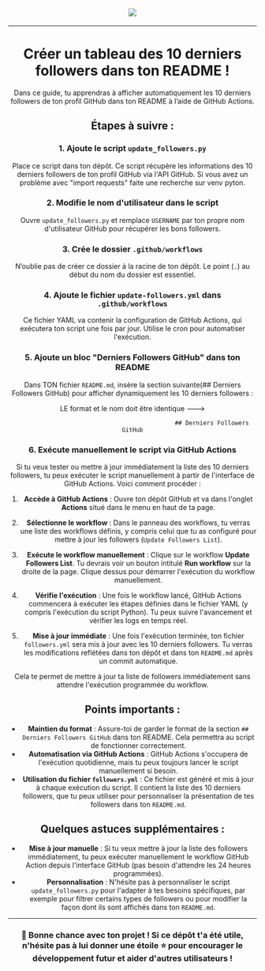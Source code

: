 <h1 align="center">
  <a href="https://git.io/typing-svg">
    <img src="https://readme-typing-svg.herokuapp.com/?lines=Print+!+My+....+Friends!&center=true&size=25">
  </a>
</h1>
<div align="center">

---

# Créer un tableau des 10 derniers followers dans ton README !

Dans ce guide, tu apprendras à afficher automatiquement les 10 derniers followers de ton profil GitHub dans ton README à l’aide de GitHub Actions.

## Étapes à suivre :

### 1. Ajoute le script `update_followers.py`
Place ce script dans ton dépôt. Ce script récupère les informations des 10 derniers followers de ton profil GitHub via l'API GitHub. Si vous avez un problème avec "import requests" faite une recherche sur venv pyton.

### 2. Modifie le nom d'utilisateur dans le script
Ouvre `update_followers.py` et remplace `USERNAME` par ton propre nom d'utilisateur GitHub pour récupérer les bons followers.

### 3. Crée le dossier `.github/workflows`
N’oublie pas de créer ce dossier à la racine de ton dépôt. Le point (`.`) au début du nom du dossier est essentiel.

### 4. Ajoute le fichier `update-followers.yml` dans `.github/workflows`
Ce fichier YAML va contenir la configuration de GitHub Actions, qui exécutera ton script une fois par jour. Utilise le cron pour automatiser l'exécution.

### 5. Ajoute un bloc "Derniers Followers GitHub" dans ton README

Dans TON fichier `README.md`, insère la section suivante(## Derniers Followers GitHub) pour afficher dynamiquement les 10 derniers followers :

LE format et le nom doit être identique --->

                                                 ## Derniers Followers GitHub

### 6. Exécute manuellement le script via GitHub Actions

Si tu veux tester ou mettre à jour immédiatement la liste des 10 derniers followers, tu peux exécuter le script manuellement à partir de l'interface de GitHub Actions. Voici comment procéder :

1. **Accède à GitHub Actions** :
   Ouvre ton dépôt GitHub et va dans l'onglet **Actions** situé dans le menu en haut de ta page.

2. **Sélectionne le workflow** :
   Dans le panneau des workflows, tu verras une liste des workflows définis, y compris celui que tu as configuré pour mettre à jour les followers (`Update Followers List`).

3. **Exécute le workflow manuellement** :
   Clique sur le workflow **Update Followers List**. Tu devrais voir un bouton intitulé **Run workflow** sur la droite de la page. Clique dessus pour démarrer l'exécution du workflow manuellement.

4. **Vérifie l'exécution** :
   Une fois le workflow lancé, GitHub Actions commencera à exécuter les étapes définies dans le fichier YAML (y compris l'exécution du script Python). Tu peux suivre l'avancement et vérifier les logs en temps réel.

5. **Mise à jour immédiate** :
   Une fois l'exécution terminée, ton fichier `followers.yml` sera mis à jour avec les 10 derniers followers. Tu verras les modifications reflétées dans ton dépôt et dans ton `README.md` après un commit automatique.

Cela te permet de mettre à jour ta liste de followers immédiatement sans attendre l'exécution programmée du workflow.

## Points importants :

- **Maintien du format** : Assure-toi de garder le format de la section `## Derniers Followers GitHub` dans ton README. Cela permettra au script de fonctionner correctement.
- **Automatisation via GitHub Actions** : GitHub Actions s'occupera de l'exécution quotidienne, mais tu peux toujours lancer le script manuellement si besoin.
- **Utilisation du fichier `followers.yml`** : Ce fichier est généré et mis à jour à chaque exécution du script. Il contient la liste des 10 derniers followers, que tu peux utiliser pour personnaliser la présentation de tes followers dans ton `README.md`.

## Quelques astuces supplémentaires :

- **Mise à jour manuelle** : Si tu veux mettre à jour la liste des followers immédiatement, tu peux exécuter manuellement le workflow GitHub Action depuis l'interface GitHub (pas besoin d'attendre les 24 heures programmées).
- **Personnalisation** : N'hésite pas à personnaliser le script `update_followers.py` pour l'adapter à tes besoins spécifiques, par exemple pour filtrer certains types de followers ou pour modifier la façon dont ils sont affichés dans ton `README.md`.

---

### 🚀 Bonne chance avec ton projet ! Si ce dépôt t'a été utile, n'hésite pas à lui donner une étoile ⭐ pour encourager le développement futur et aider d'autres utilisateurs !

